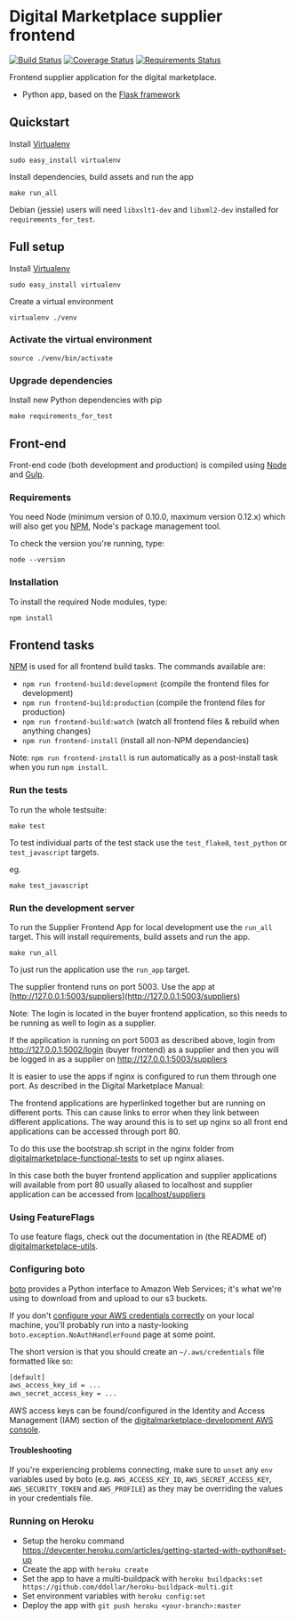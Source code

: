# Digital Marketplace supplier frontend

[![Build Status](https://travis-ci.org/alphagov/digitalmarketplace-supplier-frontend.svg)](https://travis-ci.org/alphagov/digitalmarketplace-supplier-frontend)
[![Coverage Status](https://coveralls.io/repos/alphagov/digitalmarketplace-supplier-frontend/badge.svg?branch=master&service=github)](https://coveralls.io/github/alphagov/digitalmarketplace-supplier-frontend?branch=master)
[![Requirements Status](https://requires.io/github/alphagov/digitalmarketplace-supplier-frontend/requirements.svg?branch=master)](https://requires.io/github/alphagov/digitalmarketplace-supplier-frontend/requirements/?branch=master)

Frontend supplier application for the digital marketplace.

- Python app, based on the [Flask framework](http://flask.pocoo.org/)

## Quickstart

Install [Virtualenv](https://virtualenv.pypa.io/en/latest/)
```
sudo easy_install virtualenv
```

Install dependencies, build assets and run the app
```
make run_all
```

Debian (jessie) users will need `libxslt1-dev` and `libxml2-dev` installed for `requirements_for_test`.

## Full setup

Install [Virtualenv](https://virtualenv.pypa.io/en/latest/)
```
sudo easy_install virtualenv
```

Create a virtual environment
 ```
 virtualenv ./venv
 ```

### Activate the virtual environment

```
source ./venv/bin/activate
```

### Upgrade dependencies

Install new Python dependencies with pip

```make requirements_for_test```


## Front-end

Front-end code (both development and production) is compiled using [Node](http://nodejs.org/) and [Gulp](http://gulpjs.com/).

### Requirements

You need Node (minimum version of 0.10.0, maximum version 0.12.x) which will also get you [NPM](npmjs.org), Node's package management tool.

To check the version you're running, type:

```
node --version
```

### Installation

To install the required Node modules, type:

```
npm install
```

## Frontend tasks

[NPM](https://www.npmjs.org/) is used for all frontend build tasks. The commands available are:

- `npm run frontend-build:development` (compile the frontend files for development)
- `npm run frontend-build:production` (compile the frontend files for production)
- `npm run frontend-build:watch` (watch all frontend files & rebuild when anything changes)
- `npm run frontend-install` (install all non-NPM dependancies)

Note: `npm run frontend-install` is run automatically as a post-install task when you run `npm install`.





### Run the tests

To run the whole testsuite:

```
make test
```

To test individual parts of the test stack use the `test_flake8`, `test_python`
or `test_javascript` targets.

eg.
```
make test_javascript
```

### Run the development server

To run the Supplier Frontend App for local development use the `run_all` target.
This will install requirements, build assets and run the app.

```
make run_all
```

To just run the application use the `run_app` target.

The supplier frontend runs on port 5003. Use the app at [http://127.0.0.1:5003/suppliers](http://127.0.0.1:5003/suppliers)

Note:  The login is located in the buyer frontend application, so this needs to be running as well to login as a supplier.

If the application is running on port 5003 as described above, login from http://127.0.0.1:5002/login (buyer frontend) as a supplier and then you will be logged in as a supplier on http://127.0.0.1:5003/suppliers

It is easier to use the apps if nginx is configured to run them through one port.  As described in the Digital Marketplace Manual:

The frontend applications are hyperlinked together but are running on different ports. This can cause links to error when they link between different applications. The way around this is to set up nginx so all front end applications can be accessed through port 80.

To do this use the bootstrap.sh script in the nginx folder from [digitalmarketplace-functional-tests](https://github.com/alphagov/digitalmarketplace-functional-tests) to set up nginx aliases.

In this case both the buyer frontend application and supplier applications will available from port 80 usually aliased to localhost and supplier application can be accessed from [localhost/suppliers](localhost/suppliers)

### Using FeatureFlags

To use feature flags, check out the documentation in (the README of)
[digitalmarketplace-utils](https://github.com/alphagov/digitalmarketplace-utils#using-featureflags).

### Configuring boto

[boto](https://github.com/boto/boto) provides a Python interface to Amazon Web Services; it's what we're using to download from and upload to our s3 buckets.

If you don't [configure your AWS credentials correctly](http://boto.readthedocs.org/en/latest/boto_config_tut.html?highlight=~/.aws/credentials#credentials)
on your local machine, you'll probably run into a nasty-looking `boto.exception.NoAuthHandlerFound` page at some point.

The short version is that you should create an `~/.aws/credentials` file formatted like so:
```bash
[default]
aws_access_key_id = ...
aws_secret_access_key = ...
```

AWS access keys can be found/configured in the Identity and Access Management (IAM) section of the
[digitalmarketplace-development AWS console](https://digitalmarketplace-development.signin.aws.amazon.com/console).


#### Troubleshooting

If you're experiencing problems connecting, make sure to `unset` any `env` variables used by boto (e.g. `AWS_ACCESS_KEY_ID`, `AWS_SECRET_ACCESS_KEY`,
`AWS_SECURITY_TOKEN` and `AWS_PROFILE`) as they may be overriding the values in your credentials file.

### Running on Heroku

- Setup the heroku command https://devcenter.heroku.com/articles/getting-started-with-python#set-up
- Create the app with `heroku create`
- Set the app to have a multi-buildpack with `heroku buildpacks:set https://github.com/ddollar/heroku-buildpack-multi.git`
- Set environment variables with `heroku config:set`
- Deploy the app with `git push heroku <your-branch>:master`
